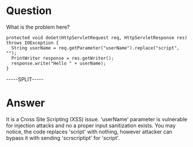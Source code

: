 # Question
 
What is the problem here?
 
```
protected void doGet(HttpServletRequest req, HttpServletResponse res) throws IOException {
  String userName = req.getParameter("userName").replace("script", "");
  PrintWriter response = res.getWriter();
  response.write("Hello " + userName);
}
```
 
-----SPLIT-----
 
# Answer

It is a Cross Site Scripting (XSS) issue. 'userName' parameter is vulnerable for injection attacks and no a proper input sanitization exists. You may notice, the code replaces 'script' with nothing, however attacker can bypass it with sending 'scrscriptipt' for 'script'.
